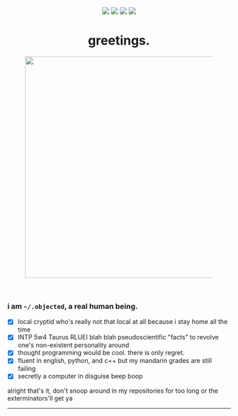 <div align="center">
    <a href="#"><img src="https://img.shields.io/badge/server%20location-singapore-fd5901"></a>
    <a href="#"><img src="https://img.shields.io/badge/machine-macbook%20air%202020-f78104"></a>
    <a href="#"><img src="https://img.shields.io/badge/pronouns-any-249ea0"></a>
    <a href="#"><img src="https://img.shields.io/badge/how-shall%20we%20comfort%20ourselves%3F-005f60"></a>
    <h1>greetings.</h1>
    <figure>
        <img src="https://i.imgur.com/Z8yf76C.png" width="500px">
    </figure>
</div>
<br>

### i am `~/.objected`, a real human being.

- [x] local cryptid who's really not that local at all because i stay home all the time
- [x] INTP 5w4 Taurus RLUEI blah blah pseudoscientific "facts" to revolve one's non-existent personality around
- [x] thought programming would be cool. there is only regret.
- [x] fluent in english, python, and c++ but my mandarin grades are still failing
- [x] secretly a computer in disguise beep boop

alright that's it, don't snoop around in my repositories for too long or the exterminators'll get ya
<hr>

